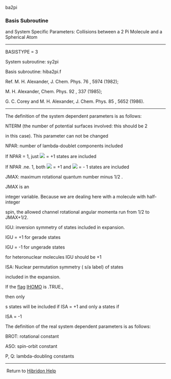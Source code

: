 ba2pi


###   Basis Subroutine

and System Specific Parameters: Collisions between a  2 Pi Molecule and a Spherical Atom


------------------------------


BASISTYPE = 3


System subroutine:  sy2pi


Basis subroutine:  hiba2pi.f


Ref.  M. H. Alexander, J. Chem. Phys.  76 , 5974 (1982);

M. H. Alexander, Chem. Phys.  92 , 337 (1985);

G. C. Corey and M. H. Alexander, J. Chem. Phys.  85 , 5652 (1986).


------------------------------


The definition of the system dependent parameters is as follows:

NTERM (the number of potential surfaces involved:  this should be 2

in this case).  This parameter can not be changed


NPAR:  number of lambda-doublet components included

If NPAR = 1,   just  ![](eps12.gif)  = +1 states are included


If NPAR .ne. 1, both  ![](eps12.gif)  = +1 and  ![](eps12.gif)  = - 1 states are included


JMAX:     maximum rotational quantum number  minus 1/2 .

JMAX is an

integer variable.  Because we are dealing here with a molecule with half-integer

spin, the allowed channel rotational angular momenta run from 1/2 to JMAX+1/2.


IGU:  inversion symmetry of states included in expansion.


IGU = +1 for  gerade  states


IGU = -1 for  ungerade  states


for heteronuclear molecules IGU should be +1


ISA:  Nuclear permutation symmetry ( s/a  label) of states

included in the expansion.


If the  [flag](flags.html)    [IHOMO](flaghf.html)   is .TRUE.,

then only

s  states will be included if ISA = +1 and only  a  states if

ISA = -1


The definition of the real system dependent parameters is as follows:


BROT:    rotational constant


ASO:    spin-orbit constant


P, Q:    lambda-doubling constants


------------------------------


[](hibhelp.html) [](up_arrow.gif)   Return to  [Hibridon Help](hibhelp.html)
